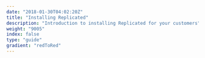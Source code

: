 ```yaml
---
date: "2018-01-30T04:02:20Z"
title: "Installing Replicated"
description: "Introduction to installing Replicated for your customers"
weight: "9005"
index: false
type: "guide"
gradient: "redToRed"
---
```


